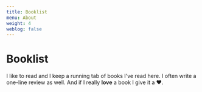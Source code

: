 ```yaml
---
title: Booklist
menu: About
weight: 4
weblog: false
---
```


# Booklist

I like to read and I keep a running tab of books I've read here. I often write a one-line review as well. And if I really **love** a book I give it a ❤️.